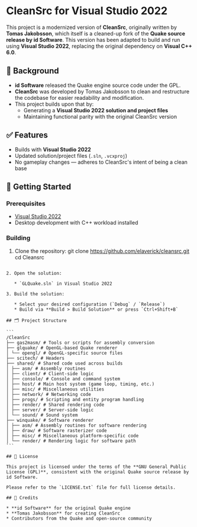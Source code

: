 # CleanSrc for Visual Studio 2022

This project is a modernized version of **CleanSrc**, originally written by **Tomas Jakobsson**, which itself is a cleaned-up fork of the **Quake source release by id Software**. This version has been adapted to build and run using **Visual Studio 2022**, replacing the original dependency on **Visual C++ 6.0**.

## 📜 Background

- **id Software** released the Quake engine source code under the GPL.
- **CleanSrc** was developed by Tomas Jakobsson to clean and restructure the codebase for easier readability and modification.
- This project builds upon that by:
  - Generating a **Visual Studio 2022 solution and project files**
  - Maintaining functional parity with the original CleanSrc version

## ✅ Features

- Builds with **Visual Studio 2022**
- Updated solution/project files (`.sln`, `.vcxproj`)
- No gameplay changes — adheres to CleanSrc's intent of being a clean base

## 🚀 Getting Started

### Prerequisites

- [Visual Studio 2022](https://visualstudio.microsoft.com/)
- Desktop development with C++ workload installed

### Building

1. Clone the repository:
   git clone https://github.com/elaverick/cleansrc.git
   cd Cleansrc
````

2. Open the solution:

   * `GLQuake.sln` in Visual Studio 2022

3. Build the solution:

   * Select your desired configuration (`Debug` / `Release`)
   * Build via **Build > Build Solution** or press `Ctrl+Shift+B`

## 🗂️ Project Structure

```
/CleanSrc
├── gas2masm/ # Tools or scripts for assembly conversion
├── glquake/ # OpenGL-based Quake renderer
│ └── opengl/ # OpenGL-specific source files
├── scitech/ # Headers
├── shared/ # Shared code used across builds
│ ├── asm/ # Assembly routines
│ ├── client/ # Client-side logic
│ ├── console/ # Console and command system
│ ├── host/ # Main host system (game loop, timing, etc.)
│ ├── misc/ # Miscellaneous utilities
│ ├── network/ # Networking code
│ ├── progs/ # Scripting and entity program handling
│ ├── render/ # Shared rendering code
│ ├── server/ # Server-side logic
│ └── sound/ # Sound system
├── winquake/ # Software renderer
│ ├── asm/ # Assembly routines for software rendering
│ ├── draw/ # Software rasterizer code
│ ├── misc/ # Miscellaneous platform-specific code
│ └── render/ # Rendering logic for software path
```

## 🧾 License

This project is licensed under the terms of the **GNU General Public License (GPL)**, consistent with the original Quake source release by id Software.

Please refer to the `LICENSE.txt` file for full license details.

## 🙏 Credits

* **id Software** for the original Quake engine
* **Tomas Jakobsson** for creating CleanSrc
* Contributors from the Quake and open-source community
